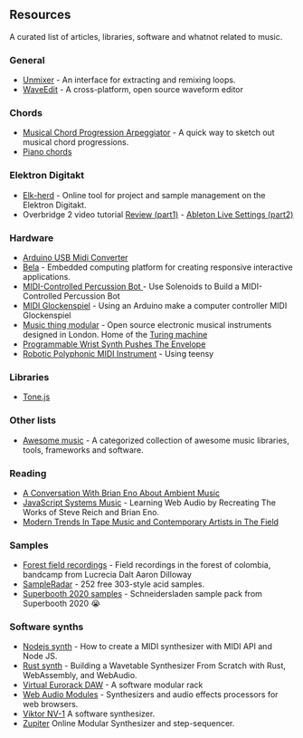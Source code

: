 ## Resources

A curated list of articles, libraries, software and whatnot related to music.

### General

* [Unmixer](https://unmixer.ongaaccel.jp/) - An interface for extracting and remixing loops.
* [WaveEdit](https://synthtech.com/waveedit/) - A cross-platform, open source waveform editor

### Chords

* [Musical Chord Progression Arpeggiator](https://codepen.io/jakealbaugh/full/qNrZyw) - A quick way to sketch out musical chord progressions.
* [Piano chords](http://note.kitchen/)

### Elektron Digitakt

* [Elk-herd](https://electric.kitchen/crunch/elk-herd/) - Online tool for project and sample management on the Elektron Digitakt.
* Overbridge 2 video tutorial [Review (part1)](https://www.youtube.com/watch?v=ZLrNWKeUE_g) - [Ableton Live Settings (part2)](https://www.youtube.com/watch?v=inKIWJ1Ck6I&feature=emb_logo)

### Hardware

* [Arduino USB Midi Converter](https://studiothorn.wordpress.com/2015/01/26/diy-time-part-1-arduino-usb-midi-converter/amp/)
* [Bela](https://bela.io/) - Embedded computing platform for creating responsive interactive applications.
* [MIDI-Controlled Percussion Bot ](https://makezine.com/projects/midi-drum-bot/) - Use Solenoids to Build a MIDI-Controlled Percussion Bot
* [MIDI Glockenspiel](http://www.thebox.myzen.co.uk/Hardware/Glockenspiel.html) - Using an Arduino make a computer controller MIDI Glockenspiel
* [Music thing modular](https://musicthing.co.uk/) - Open source electronic musical instruments designed in London. Home of the [Turing machine](https://musicthing.co.uk/pages/turing.html)
* [Programmable Wrist Synth Pushes The Envelope](https://hackaday.com/2019/12/11/programmable-wrist-synth-pushes-the-envelope/)
* [Robotic Polyphonic MIDI Instrument](https://frankpiesik.wordpress.com/2020/04/02/gregs-harp/) - Using teensy 

### Libraries

* [Tone.js](https://tonejs.github.io/)

### Other lists

* [Awesome music](https://github.com/ciconia/awesome-music/blob/master/README.md) - A categorized collection of awesome music libraries, tools, frameworks and software.

### Reading

* [A Conversation With Brian Eno About Ambient Music](https://pitchfork.com/features/interview/10023-a-conversation-with-brian-eno-about-ambient-music/)
* [JavaScript Systems Music](https://teropa.info/blog/2016/07/28/javascript-systems-music.html) - Learning Web Audio by Recreating The Works of Steve Reich and Brian Eno.
* [Modern Trends In Tape Music and Contemporary Artists in The Field](https://tpc.home.blog/2019/01/10/profile-modern-trends-in-tape-music-and-contemporary-artists-in-the-field/)

### Samples

* [Forest field recordings](https://lucreciadalt.bandcamp.com/album/lucrecia-dalt-aaron-dilloway-field-recordings-in-the-forest-of-colombia) - Field recordings in the forest of colombia, bandcamp from Lucrecia Dalt Aaron Dilloway
* [SampleRadar](https://www.musicradar.com/news/sampleradar-252-free-303-style-acid-samples) - 252 free 303-style acid samples.
* [Superbooth 2020 samples](https://superbooth.com/files/downloads/SchneidersLaden_Sample_library-SB2020_Home_Edition.zip) - Schneidersladen sample pack from Superbooth 2020 :sob:

### Software synths

* [Nodejs synth](https://medium.com/nebo-15/tutorial-how-to-create-midi-synthesizer-with-midi-api-and-node-js-48d41c162009) - How to create a MIDI synthesizer with MIDI API and Node JS.
* [Rust synth](https://cprimozic.net/blog/buliding-a-wavetable-synthesizer-with-rust-wasm-and-webaudio/) - Building a Wavetable Synthesizer From Scratch with Rust, WebAssembly, and WebAudio.
* [Virtual Eurorack DAW](https://vcvrack.com/) - A software modular rack
* [Web Audio Modules](https://www.webaudiomodules.org/) - Synthesizers and audio effects processors for web browsers.
* [Viktor NV-1](https://nicroto.github.io/viktor/) A software synthesizer.
* [Zupiter](https://z.musictools.live/) Online Modular Synthesizer and step-sequencer.
